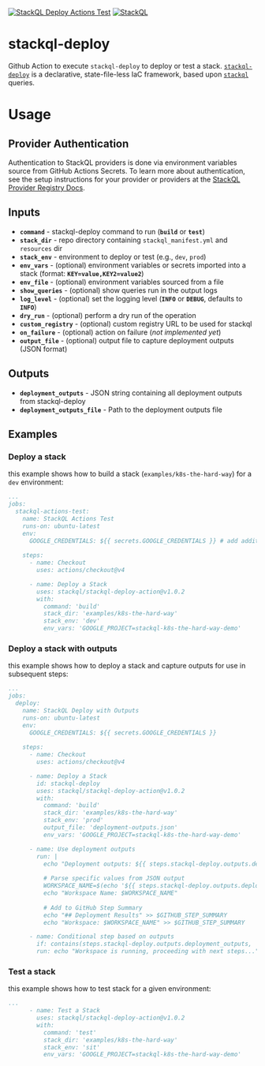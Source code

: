 [![StackQL Deploy Actions Test](https://github.com/stackql/stackql-deploy-action/actions/workflows/stackql-deploy-actions-test.yml/badge.svg)](https://github.com/stackql/stackql-deploy-action/actions/workflows/stackql-deploy-actions-test.yml)
[![StackQL](https://stackql.io/img/stackql-logo-bold.png)](https://github.com/stackql/stackql)

# stackql-deploy
Github Action to execute `stackql-deploy` to deploy or test a stack.  [`stackql-deploy`](https://github.com/stackql/stackql-deploy) is a declarative, state-file-less IaC framework, based upon [`stackql`](https://github.com/stackql/stackql) queries.

# Usage

## Provider Authentication
Authentication to StackQL providers is done via environment variables source from GitHub Actions Secrets.  To learn more about authentication, see the setup instructions for your provider or providers at the [StackQL Provider Registry Docs](https://stackql.io/registry).  

## Inputs
- **`command`** - stackql-deploy command to run (__`build`__ or __`test`__)
- **`stack_dir`** - repo directory containing `stackql_manifest.yml` and `resources` dir
- **`stack_env`** - environment to deploy or test (e.g., `dev`, `prod`)
- **`env_vars`** - (optional) environment variables or secrets imported into a stack (format: __`KEY=value,KEY2=value2`__)
- **`env_file`** - (optional) environment variables sourced from a file 
- **`show_queries`** - (optional) show queries run in the output logs
- **`log_level`** - (optional) set the logging level (__`INFO`__ or __`DEBUG`__, defaults to __`INFO`__)
- **`dry_run`** - (optional) perform a dry run of the operation
- **`custom_registry`** - (optional) custom registry URL to be used for stackql
- **`on_failure`** - (optional) action on failure (*not implemented yet*)
- **`output_file`** - (optional) output file to capture deployment outputs (JSON format)

## Outputs
- **`deployment_outputs`** - JSON string containing all deployment outputs from stackql-deploy
- **`deployment_outputs_file`** - Path to the deployment outputs file

## Examples

### Deploy a stack

this example shows how to build a stack (`examples/k8s-the-hard-way`) for a `dev` environment:

```yaml
...
jobs:
  stackql-actions-test:
    name: StackQL Actions Test
    runs-on: ubuntu-latest
    env:
      GOOGLE_CREDENTIALS: ${{ secrets.GOOGLE_CREDENTIALS }} # add additional cloud provider creds here as needed
    
    steps:
      - name: Checkout
        uses: actions/checkout@v4

      - name: Deploy a Stack
        uses: stackql/stackql-deploy-action@v1.0.2
        with:
          command: 'build'
          stack_dir: 'examples/k8s-the-hard-way'
          stack_env: 'dev'
          env_vars: 'GOOGLE_PROJECT=stackql-k8s-the-hard-way-demo'
```

### Deploy a stack with outputs

this example shows how to deploy a stack and capture outputs for use in subsequent steps:

```yaml
...
jobs:
  deploy:
    name: StackQL Deploy with Outputs
    runs-on: ubuntu-latest
    env:
      GOOGLE_CREDENTIALS: ${{ secrets.GOOGLE_CREDENTIALS }}
    
    steps:
      - name: Checkout
        uses: actions/checkout@v4

      - name: Deploy a Stack
        id: stackql-deploy
        uses: stackql/stackql-deploy-action@v1.0.2
        with:
          command: 'build'
          stack_dir: 'examples/k8s-the-hard-way'
          stack_env: 'prod'
          output_file: 'deployment-outputs.json'
          env_vars: 'GOOGLE_PROJECT=stackql-k8s-the-hard-way-demo'

      - name: Use deployment outputs
        run: |
          echo "Deployment outputs: ${{ steps.stackql-deploy.outputs.deployment_outputs }}"
          
          # Parse specific values from JSON output
          WORKSPACE_NAME=$(echo '${{ steps.stackql-deploy.outputs.deployment_outputs }}' | jq -r '.databricks_workspace_name // "N/A"')
          echo "Workspace Name: $WORKSPACE_NAME"
          
          # Add to GitHub Step Summary
          echo "## Deployment Results" >> $GITHUB_STEP_SUMMARY
          echo "Workspace: $WORKSPACE_NAME" >> $GITHUB_STEP_SUMMARY

      - name: Conditional step based on outputs
        if: contains(steps.stackql-deploy.outputs.deployment_outputs, 'RUNNING')
        run: echo "Workspace is running, proceeding with next steps..."
```

### Test a stack

this example shows how to test stack for a given environment:

```yaml
...
      - name: Test a Stack
        uses: stackql/stackql-deploy-action@v1.0.2
        with:
          command: 'test'
          stack_dir: 'examples/k8s-the-hard-way'
          stack_env: 'sit'
          env_vars: 'GOOGLE_PROJECT=stackql-k8s-the-hard-way-demo'
```
